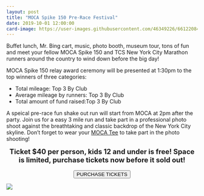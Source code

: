 ```yaml
---
layout: post
title: "MOCA Spike 150 Pre-Race Festival"
date: 2019-10-01 12:00:00
card-image: https://user-images.githubusercontent.com/46349226/66122084-d445f180-e5ac-11e9-9128-35ffc34ec60d.jpg
---
```

Buffet lunch, Mr. Bing cart, music, photo booth, museum tour, tons of fun and meet your fellow MOCA Spike 150 and TCS New York City Marathon runners around the country to wind down before the big day!


<!--more-->

MOCA Spike 150 relay award ceremony will be presented at 1:30pm to the top winners of three categories: 
<ul>
  <li>Total mileage: Top 3 By Club</li>
  <li>Average mileage by runners: Top 3 By Club</li>
  <li>Total amount of fund raised:Top 3 By Club</li>
</ul>

A speical pre-race fun shake out run will start from MOCA at 2pm after the party.  Join us for a easy 3 mile run and take part in a professional photo shoot against the breathtaking and classic backdrop of the New York City skyline. Don’t forget to wear your <a href="https://www.mocaspike150.org/posts/2019-10-01-moca-tshirt-sale">MOCA Tee</a> to take part in the photo shooting!
<div style="text-align:center;">
<div style="font-size:1.3em"><b>Ticket $40 per person, kids 12 and under is free!  Space is limited, purchase tickets now before it sold out!</b></div>
<br>
  <a href="https://my.mocanyc.org/3636/5272"><button>PURCHASE TICKETS</button></a>

  <b></b>
 </div>
 <a href="https://my.mocanyc.org/3636/5272"><img src="https://user-images.githubusercontent.com/46349226/66163416-4bf03c80-e5fe-11e9-902c-e739f1614383.jpg"></a>

  
